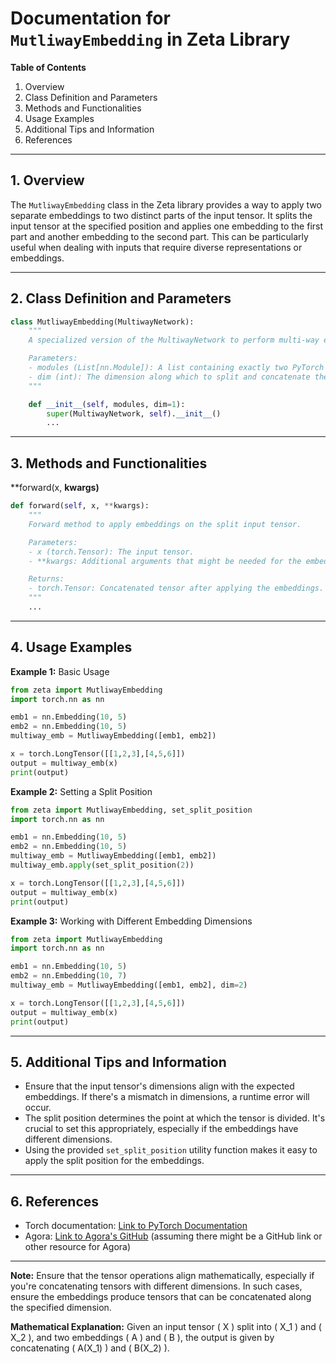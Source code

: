 # **Documentation for `MutliwayEmbedding` in Zeta Library**

**Table of Contents**

1. Overview
2. Class Definition and Parameters
3. Methods and Functionalities
4. Usage Examples
5. Additional Tips and Information
6. References

---

## 1. Overview

The `MutliwayEmbedding` class in the Zeta library provides a way to apply two separate embeddings to two distinct parts of the input tensor. It splits the input tensor at the specified position and applies one embedding to the first part and another embedding to the second part. This can be particularly useful when dealing with inputs that require diverse representations or embeddings.

---

## 2. Class Definition and Parameters

```python
class MutliwayEmbedding(MultiwayNetwork):
    """
    A specialized version of the MultiwayNetwork to perform multi-way embeddings on an input tensor.

    Parameters:
    - modules (List[nn.Module]): A list containing exactly two PyTorch modules. Typically these would be embedding layers.
    - dim (int): The dimension along which to split and concatenate the input tensor. Default is 1.
    """

    def __init__(self, modules, dim=1):
        super(MultiwayNetwork, self).__init__()
        ...
```

---

## 3. Methods and Functionalities

**forward(x, **kwargs)**
```python
def forward(self, x, **kwargs):
    """
    Forward method to apply embeddings on the split input tensor.

    Parameters:
    - x (torch.Tensor): The input tensor.
    - **kwargs: Additional arguments that might be needed for the embeddings.

    Returns:
    - torch.Tensor: Concatenated tensor after applying the embeddings.
    """
    ...
```

---

## 4. Usage Examples

**Example 1:** Basic Usage
```python
from zeta import MutliwayEmbedding
import torch.nn as nn

emb1 = nn.Embedding(10, 5)
emb2 = nn.Embedding(10, 5)
multiway_emb = MutliwayEmbedding([emb1, emb2])

x = torch.LongTensor([[1,2,3],[4,5,6]])
output = multiway_emb(x)
print(output)
```

**Example 2:** Setting a Split Position
```python
from zeta import MutliwayEmbedding, set_split_position
import torch.nn as nn

emb1 = nn.Embedding(10, 5)
emb2 = nn.Embedding(10, 5)
multiway_emb = MutliwayEmbedding([emb1, emb2])
multiway_emb.apply(set_split_position(2))

x = torch.LongTensor([[1,2,3],[4,5,6]])
output = multiway_emb(x)
print(output)
```

**Example 3:** Working with Different Embedding Dimensions
```python
from zeta import MutliwayEmbedding
import torch.nn as nn

emb1 = nn.Embedding(10, 5)
emb2 = nn.Embedding(10, 7)
multiway_emb = MutliwayEmbedding([emb1, emb2], dim=2)

x = torch.LongTensor([[1,2,3],[4,5,6]])
output = multiway_emb(x)
print(output)
```

---

## 5. Additional Tips and Information

- Ensure that the input tensor's dimensions align with the expected embeddings. If there's a mismatch in dimensions, a runtime error will occur.
- The split position determines the point at which the tensor is divided. It's crucial to set this appropriately, especially if the embeddings have different dimensions.
- Using the provided `set_split_position` utility function makes it easy to apply the split position for the embeddings.

---

## 6. References

- Torch documentation: [Link to PyTorch Documentation](https://pytorch.org/docs/stable/index.html)
- Agora: [Link to Agora's GitHub](#) (assuming there might be a GitHub link or other resource for Agora)

---

**Note:** Ensure that the tensor operations align mathematically, especially if you're concatenating tensors with different dimensions. In such cases, ensure the embeddings produce tensors that can be concatenated along the specified dimension.

**Mathematical Explanation:** Given an input tensor \( X \) split into \( X_1 \) and \( X_2 \), and two embeddings \( A \) and \( B \), the output is given by concatenating \( A(X_1) \) and \( B(X_2) \).